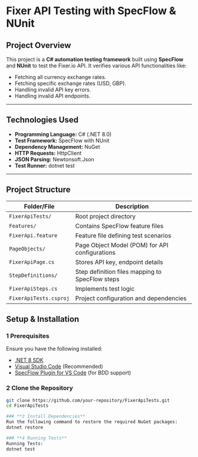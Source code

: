 # **Fixer API Testing with SpecFlow & NUnit**

## Project Overview
This project is a **C# automation testing framework** built using **SpecFlow** and **NUnit** to test the Fixer.io API. It verifies various API functionalities like:
- Fetching all currency exchange rates.
- Fetching specific exchange rates (USD, GBP).
- Handling invalid API key errors.
- Handling invalid API endpoints.

---

## **Technologies Used**
- **Programming Language:** C# (.NET 8.0)
- **Test Framework:** SpecFlow with NUnit
- **Dependency Management:** NuGet
- **HTTP Requests:** HttpClient
- **JSON Parsing:** Newtonsoft.Json
- **Test Runner:** dotnet test

---
## **Project Structure**
| Folder/File           | Description |
|----------------------|-------------|
| `FixerApiTests/`       | Root project directory |
| `Features/`           | Contains SpecFlow feature files |
| `FixerApi.feature`    | Feature file defining test scenarios |
| `PageObjects/`        | Page Object Model (POM) for API configurations |
| `FixerApiPage.cs`     | Stores API key, endpoint details |
| `StepDefinitions/`    | Step definition files mapping to SpecFlow steps |
| `FixerApiSteps.cs`    | Implements test logic |
| `FixerApiTests.csproj`| Project configuration and dependencies |



## **Setup & Installation**
### **1️ Prerequisites**
Ensure you have the following installed:
- [.NET 8 SDK](https://dotnet.microsoft.com/en-us/download)
- [Visual Studio Code](https://code.visualstudio.com/) (Recommended)
- [SpecFlow Plugin for VS Code](https://marketplace.visualstudio.com/items?itemName=SpecFlowTeam.SpecFlow) (for BDD support)

### **2️ Clone the Repository**
```sh
git clone https://github.com/your-repository/FixerApiTests.git
cd FixerApiTests

### **3 Install Dependencies**
Run the following command to restore the required NuGet packages:
dotnet restore

### **4 Running Tests**
Running Tests:
dotnet test


